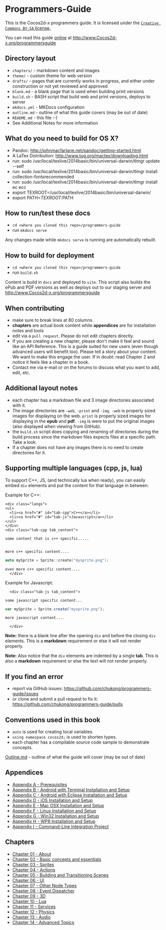 Programmers-Guide
=================

This is the Cocos2d-x programmers guide. It is licensed under the
[`Creative Commons BY-SA` license.]( https://creativecommons.org/licenses/by-sa/4.0/)

You can read this guide [online](http://www.Cocos2d-x.org/programmersguide) at http://www.Cocos2d-x.org/programmersguide


## Directory layout

* `chapters/` - markdown content and images
* `theme/` - custom theme for web version
* `drafts/` - pages that are currently works in progress, and either under construction or not yet reviewed and approved
* `blank.md` - a blank page that is used when building print versions
* `build.sh` - BASH script that build web and print versions, deploys to server
* `mkdocs.yml` - MKDocs configuration
* `outline.md` - outline of what this guide covers (may be out of date)
* `README.md` - this file :-)
* See Additional Notes for more information

## What do you need to build for OS X?

* Pandoc: http://johnmacfarlane.net/pandoc/getting-started.html
* A LaTex Distribution: http://www.tug.org/mactex/downloading.html
* run: sudo /usr/local/texlive/2014basic/bin/universal-darwin/tlmgr update --self
* run: sudo /usr/local/texlive/2014basic/bin/universal-darwin/tlmgr  install collection-fontsrecommended
* run: sudo /usr/local/texlive/2014basic/bin/universal-darwin/tlmgr install ec ecc
* export TEXROOT=/usr/local/texlive/2014basic/bin/universal-darwin/
* export PATH=$TEXROOT:$PATH

## How to run/test these docs

* `cd <where you cloned this repo>/programmers-guide`
* run `mkdocs serve`

Any changes made while `mkdocs serve` is running are automatically rebuilt.

## How to build for deployment

* `cd <where you cloned this repo>/programmers-guide`
* run `build.sh`

Content is build in `docs` and deployed to `site`. This script also builds the
ePub and PDF versions as well as deploys out to our staging server and http://www.Cocos2d-x.org/programmersguide

## When contributing

* make sure to break lines at 80 columns.
* __chapters__ are actual book content while __appendices__ are for installation notes and tools
* edit via a `pull request`. Please do not edit chapters directly.
* If you are creating a new chapter, please don't make it feel and sound like an API Reference. This is a guide suited for new users (even though advanced users will benefit too). Please tell a story about your content. We want to make this engage the user. If in doubt: read Chapter 2 and notice it feels like a chapter in a book.
* Contact me via e-mail or on the forums to discuss what you want to add, edit, etc.

## Additional layout notes
* each chapter has a markdown file and 3 image directories associated with it.
* The image directories are `-web`, `-print` and `-img`.  `-web` is properly sized images for displaying on the web. `print` is properly sized images for displaying in the __epub__ and __pdf__. `-img` is were to put the original images (also displayed when viewing from GitHub).
* the `build.sh` script does copying and renaming of directories during the build process since the markdown files expects files at a specific path. Take a look.
* If a chapter does not have any images there is no need to create directories
for it.

## Supporting multiple languages (cpp, js, lua)

To support C++, JS, (and technically lua when ready), you can easily embed `div`
elements and put the content for that language in between:

Example for C++:
  ```
  <div class="langs">
  <ul>
    <li><a href="#" id="tab-cpp">C++</a></li>
    <li><a href="#" id="tab-js">Javascript</a></li>
  </ul>
</div>
  <div class="tab-cpp tab_content">

some content that is c++ specific.....


more c++ specific content....
```
```cpp
auto mySprite = Sprite::create("mysprite.png");
```
```
even more c++ specific content....
  </div>
```

Example for Javascript:
```
  <div class="tab-js tab_content">

some javascript specific content...
```
```javascript
var mySprite = Sprite.create("mysprite.png");
```
```
more javascript content....

  </div>
```
__Note:__ there is a blank line after the opening `div` and before the closing
`div` elements. This is a __markdown__ requirement or else it will not render
properly.

__Note:__ Also notice that the `div` elements are indented by a single __tab__. This is also a __markdown__ requirement or else the text will not
render properly.

## If you find an error

* report via GitHub issues: https://github.com/chukong/programmers-guide/issues
* or clone and submit a pull request to fix it: https://github.com/chukong/programmers-guide/pulls

## Conventions used in this book

* `auto` is used for creating local variables.
* `using namespace cocos2d;` is used to shorten types.
* each chapter has a compilable source code sample to demonstrate concepts.


[Outline.md](https://github.com/chukong/programmers-guide/blob/v3.9/chapters/outline.md) - outline of what the guide will cover (may be out of date)

Appendices
----------
 - [Appendix A - Prerequisites](https://github.com/chukong/programmers-guide/blob/v3.9/chapters/A.md)
 - [Appendix B - Android with Terminal Installation and Setup](https://github.com/chukong/programmers-guide/blob/v3.9/chapters/B.md)
 - [Appendix C - Android with Eclipse Installation and Setup](https://github.com/chukong/programmers-guide/blob/v3.9/chapters/C.md)
 - [Appendix D - iOS Installation and Setup](https://github.com/chukong/programmers-guide/blob/v3.9/chapters/D.md)
 - [Appendix E - Mac OSX Installation and Setup](https://github.com/chukong/programmers-guide/blob/v3.9/chapters/E.md)
 - [Appendix F - Linux Installation and Setup](https://github.com/chukong/programmers-guide/blob/v3.9/chapters/F.md)
 - [Appendix G - Win32 Installation and Setup](https://github.com/chukong/programmers-guide/blob/v3.9/chapters/G.md)
 - [Appendix H - WP8 Installation and Setup](https://github.com/chukong/programmers-guide/blob/v3.9/chapters/H.md)
 - [Appendix I - Command-Line Integration Project](https://github.com/chukong/programmers-guide/blob/v3.9/chapters/I.md)

Chapters
--------
 - [Chapter 01 - About](https://github.com/chukong/programmers-guide/blob/v3.9/chapters/1.md)
 - [Chapter 02 - Basic concepts and essentials](https://github.com/chukong/programmers-guide/blob/v3.9/chapters/2.md)
 - [Chapter 03 - Sprites](https://github.com/chukong/programmers-guide/blob/v3.9/chapters/3.md)
 - [Chapter 04 - Actions](https://github.com/chukong/programmers-guide/blob/v3.9/chapters/4.md)
 - [Chapter 05 - Building and Transitioning Scenes](https://github.com/chukong/programmers-guide/blob/v3.9/chapters/5.md)
 - [Chapter 06 - UI](https://github.com/chukong/programmers-guide/blob/v3.9/drafts/6.md)
 - [Chapter 07 - Other Node Types](https://github.com/chukong/programmers-guide/blob/v3.9/drafts/7.md)
 - [Chapter 08 - Event Dispatcher](https://github.com/chukong/programmers-guide/blob/v3.9/chapters/8.md)
 - [Chapter 09 - 3D](https://github.com/chukong/programmers-guide/blob/v3.9/chapters/9.md)
 - [Chapter 10 - Lua](https://github.com/chukong/programmers-guide/blob/v3.9/drafts/10.md)
 - [Chapter 11 - Services](https://github.com/chukong/programmers-guide/blob/v3.9/drafts/11.md)
 - [Chapter 12 - Physics](https://github.com/chukong/programmers-guide/blob/v3.9/drafts/12.md)
 - [Chapter 13 - Audio](https://github.com/chukong/programmers-guide/blob/v3.9/chapters/13.md)
 - [Chapter 14 - Advanced Topics](https://github.com/chukong/programmers-guide/blob/v3.9/drafts/14.md)
